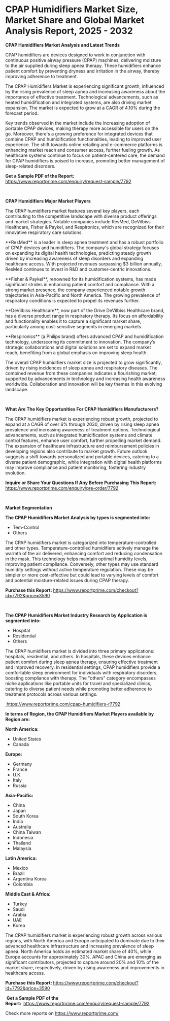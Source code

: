 <p><h1>CPAP Humidifiers Market Size, Market Share and Global Market Analysis Report, 2025 - 2032</h1></p><p><strong>CPAP Humidifiers Market Analysis and Latest Trends</strong></p>
<p><p>CPAP humidifiers are devices designed to work in conjunction with continuous positive airway pressure (CPAP) machines, delivering moisture to the air supplied during sleep apnea therapy. These humidifiers enhance patient comfort by preventing dryness and irritation in the airway, thereby improving adherence to treatment. </p><p>The CPAP Humidifiers Market is experiencing significant growth, influenced by the rising prevalence of sleep apnea and increasing awareness about the importance of effective treatment. Technological advancements, such as heated humidification and integrated systems, are also driving market expansion. The market is expected to grow at a CAGR of 4.10% during the forecast period. </p><p>Key trends observed in the market include the increasing adoption of portable CPAP devices, making therapy more accessible for users on the go. Moreover, there's a growing preference for integrated devices that combine CPAP and humidification functionalities, leading to improved user experience. The shift towards online retailing and e-commerce platforms is enhancing market reach and consumer access, further fueling growth. As healthcare systems continue to focus on patient-centered care, the demand for CPAP humidifiers is poised to increase, promoting better management of sleep-related disorders.</p></p>
<p><strong>Get a Sample PDF of the Report:&nbsp;</strong> <a href="https://www.reportprime.com/enquiry/request-sample/7792?utm_campaign=1766&utm_medium=2&utm_source=Github&utm_content=ia&utm_term=19032025&utm_id=cpap-humidifiers">https://www.reportprime.com/enquiry/request-sample/7792</a></p>
<p>&nbsp;</p>
<p><strong>CPAP Humidifiers Major Market Players</strong></p>
<p><p>The CPAP humidifiers market features several key players, each contributing to the competitive landscape with diverse product offerings and market strategies. Notable companies include ResMed, DeVilbiss Healthcare, Fisher & Paykel, and Respironics, which are recognized for their innovative respiratory care solutions.</p><p>**ResMed** is a leader in sleep apnea treatment and has a robust portfolio of CPAP devices and humidifiers. The company's global strategy focuses on expanding its digital health technologies, predicting steady growth driven by increasing awareness of sleep disorders and expanding healthcare access. With projected revenues surpassing $3 billion annually, ResMed continues to invest in R&D and customer-centric innovations.</p><p>**Fisher & Paykel**, renowned for its humidification systems, has made significant strides in enhancing patient comfort and compliance. With a strong market presence, the company experienced notable growth trajectories in Asia-Pacific and North America. The growing prevalence of respiratory conditions is expected to propel its revenues further.</p><p>**DeVilbiss Healthcare**, now part of the Drive DeVilbiss Healthcare brand, has a diverse product range in respiratory therapy. Its focus on affordability and functionality enables it to capture a significant market share, particularly among cost-sensitive segments in emerging markets.</p><p>**Respironics** (a Philips brand) offers advanced CPAP and humidification technology, underscoring its commitment to innovation. The company’s strategic collaborations and digital solutions are set to expand market reach, benefiting from a global emphasis on improving sleep health.</p><p>The overall CPAP humidifiers market size is projected to grow significantly, driven by rising incidences of sleep apnea and respiratory diseases. The combined revenue from these companies indicates a flourishing market, supported by advancements in technology and increasing health awareness worldwide. Collaboration and innovation will be key themes in this evolving landscape.</p></p>
<p>&nbsp;</p>
<p><strong>What Are The Key Opportunities For CPAP Humidifiers Manufacturers?</strong></p>
<p><p>The CPAP humidifiers market is experiencing robust growth, projected to expand at a CAGR of over 6% through 2030, driven by rising sleep apnea prevalence and increasing awareness of treatment options. Technological advancements, such as integrated humidification systems and climate control features, enhance user comfort, further propelling market demand. The expansion of healthcare infrastructure and reimbursement policies in developing regions also contribute to market growth. Future outlook suggests a shift towards personalized and portable devices, catering to a diverse patient demographic, while integration with digital health platforms may improve compliance and patient monitoring, fostering industry evolution.</p></p>
<p><strong>Inquire or Share Your Questions If Any Before Purchasing This Report:</strong> <a href="https://www.reportprime.com/enquiry/pre-order/7792?utm_campaign=1766&utm_medium=2&utm_source=Github&utm_content=ia&utm_term=19032025&utm_id=cpap-humidifiers">https://www.reportprime.com/enquiry/pre-order/7792</a></p>
<p>&nbsp;</p>
<p><strong>Market Segmentation</strong></p>
<p><strong>The CPAP Humidifiers Market Analysis by types is segmented into:</strong></p>
<p><ul><li>Tem-Control</li><li>Others</li></ul></p>
<p><p>The CPAP humidifiers market is categorized into temperature-controlled and other types. Temperature-controlled humidifiers actively manage the warmth of the air delivered, enhancing comfort and reducing condensation in the mask. This technology helps maintain optimal humidity levels, improving patient compliance. Conversely, other types may use standard humidity settings without active temperature regulation. These may be simpler or more cost-effective but could lead to varying levels of comfort and potential moisture-related issues during CPAP therapy.</p></p>
<p><strong>Purchase this Report:&nbsp;</strong><a href="https://www.reportprime.com/checkout?id=7792&price=3590&utm_campaign=1766&utm_medium=2&utm_source=Github&utm_content=ia&utm_term=19032025&utm_id=cpap-humidifiers">https://www.reportprime.com/checkout?id=7792&price=3590</a></p>
<p>&nbsp;</p>
<p><strong>The CPAP Humidifiers Market Industry Research by Application is segmented into:</strong></p>
<p><ul><li>Hospital</li><li>Residential</li><li>Others</li></ul></p>
<p><p>The CPAP humidifiers market is divided into three primary applications: hospitals, residential, and others. In hospitals, these devices enhance patient comfort during sleep apnea therapy, ensuring effective treatment and improved recovery. In residential settings, CPAP humidifiers provide a comfortable sleep environment for individuals with respiratory disorders, boosting compliance with therapy. The "others" category encompasses niche applications like portable units for travel and specialized clinics, catering to diverse patient needs while promoting better adherence to treatment protocols across various settings.</p></p>
<p><a href="https://www.reportprime.com/cpap-humidifiers-r7792?utm_campaign=1766&utm_medium=2&utm_source=Github&utm_content=ia&utm_term=19032025&utm_id=cpap-humidifiers">&nbsp;https://www.reportprime.com/cpap-humidifiers-r7792</a></p>
<p><strong>In terms of Region, the CPAP Humidifiers Market Players available by Region are:</strong></p>
<p>
    <p> <strong> North America: </strong>
        <ul>
            <li>United States</li>
            <li>Canada</li>
        </ul>
        </p> 
    <p> <strong> Europe: </strong>
        <ul>
            <li>Germany</li>
            <li>France</li>
            <li>U.K.</li>
            <li>Italy</li>
            <li>Russia</li>
        </ul>
        </p> 
    <p> <strong> Asia-Pacific: </strong>
        <ul>
            <li>China</li>
            <li>Japan</li>
            <li>South Korea</li>
            <li>India</li>
            <li>Australia</li>
            <li>China Taiwan</li>
            <li>Indonesia</li>
            <li>Thailand</li>
            <li>Malaysia</li>
        </ul>
        </p> 
    <p> <strong> Latin America: </strong>
        <ul>
            <li>Mexico</li>
            <li>Brazil</li>
            <li>Argentina Korea</li>
            <li>Colombia</li>
        </ul>
        </p> 
    <p> <strong> Middle East & Africa: </strong>
        <ul>
            <li>Turkey</li>
            <li>Saudi</li>
            <li>Arabia</li>
            <li>UAE</li>
            <li>Korea</li>
        </ul>
    </p>
    </p>
<p><p>The CPAP humidifiers market is experiencing robust growth across various regions, with North America and Europe anticipated to dominate due to their advanced healthcare infrastructure and increasing prevalence of sleep apnea. North America holds an estimated market share of 40%, while Europe accounts for approximately 30%. APAC and China are emerging as significant contributors, projected to capture around 20% and 10% of the market share, respectively, driven by rising awareness and improvements in healthcare access.</p></p>
<p><strong>Purchase this Report: </strong><a href="https://www.reportprime.com/checkout?id=7792&price=3590&utm_campaign=1766&utm_medium=2&utm_source=Github&utm_content=ia&utm_term=19032025&utm_id=cpap-humidifiers">https://www.reportprime.com/checkout?id=7792&price=3590</a></p>
<p>&nbsp;<strong>Get a Sample PDF of the Report:&nbsp;&nbsp;</strong><a href="https://www.reportprime.com/enquiry/request-sample/7792?utm_campaign=1766&utm_medium=2&utm_source=Github&utm_content=ia&utm_term=19032025&utm_id=cpap-humidifiers">https://www.reportprime.com/enquiry/request-sample/7792</a></p>
<p><strong></strong></p>
<p>Check more reports on <a href="https://www.reportprime.com/?utm_campaign=1766&utm_medium=2&utm_source=Github&utm_content=ia&utm_term=19032025&utm_id=cpap-humidifiers">https://www.reportprime.com/</a></p>